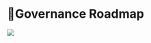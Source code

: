 # 🚦Governance Roadmap



![](https://lh6.googleusercontent.com/1Bni260Zib5c15IxPtUUO7Y0Hvh_WhW6lKT0IpQ2u_kBmEaJEXUwadlQWh-jfJmwTaXJmkpX1Ukf5oQkoanuPC0jolIBfVIqqy42nt0358taixp2Gxj3CfdHj5lTNt85XetIJMZO)

